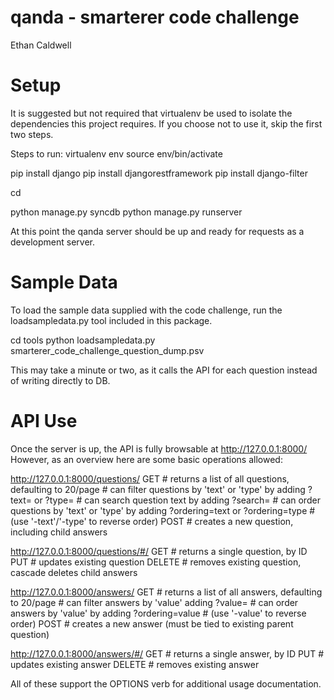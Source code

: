 qanda - smarterer code challenge
=====
Ethan Caldwell


Setup
=====
It is suggested but not required that virtualenv be used to isolate the dependencies this project requires.
If you choose not to use it, skip the first two steps.

Steps to run:
  virtualenv env
  source env/bin/activate

  pip install django
  pip install djangorestframework
  pip install django-filter

  cd <path to qanda>

  python manage.py syncdb
  python manage.py runserver

At this point the qanda server should be up and ready for requests as a development server.

Sample Data
===========
To load the sample data supplied with the code challenge, run the loadsampledata.py tool included in this package.

  cd tools
  python loadsampledata.py smarterer_code_challenge_question_dump.psv

This may take a minute or two, as it calls the API for each question instead of writing directly to DB.

API Use
=======
Once the server is up, the API is fully browsable at http://127.0.0.1:8000/
However, as an overview here are some basic operations allowed:

http://127.0.0.1:8000/questions/
  GET # returns a list of all questions, defaulting to 20/page
      # can filter questions by 'text' or 'type' by adding ?text=<foo> or ?type=<bar>
      # can search question text by adding ?search=<baz>
      # can order questions by 'text' or 'type' by adding ?ordering=text or ?ordering=type
      # (use '-text'/'-type' to reverse order)
  POST # creates a new question, including child answers

http://127.0.0.1:8000/questions/#/
  GET # returns a single question, by ID
  PUT # updates existing question
  DELETE # removes existing question, cascade deletes child answers

http://127.0.0.1:8000/answers/
  GET # returns a list of all answers, defaulting to 20/page
      # can filter answers by 'value' adding ?value=<foo>
      # can order answers by 'value' by adding ?ordering=value
      # (use '-value' to reverse order)
  POST # creates a new answer (must be tied to existing parent question)

http://127.0.0.1:8000/answers/#/
  GET # returns a single answer, by ID
  PUT # updates existing answer
  DELETE # removes existing answer

All of these support the OPTIONS verb for additional usage documentation.
